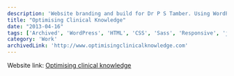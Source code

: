 ```yaml
---
description: 'Website branding and build for Dr P S Tamber. Using WordPress and a custom theme. Website no longer live.'
title: "Optimising Clinical Knowledge"
date: "2013-04-16"
tags: ['Archived', 'WordPress', 'HTML', 'CSS', 'Sass', 'Responsive', 'jQuery', 'Freelance']
category: 'Work'
archivedLink: 'http://www.optimisingclinicalknowledge.com'
---
```


Website link: [Optimising clinical knowledge](http://www.optimisingclinicalknowledge.com"www.optimisingclinicalknowledge.com")
